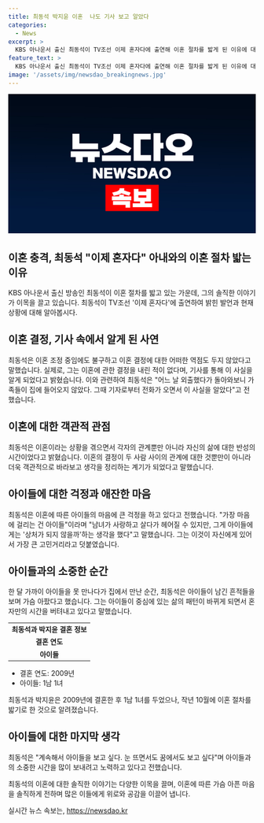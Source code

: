 ```yaml
---
title: 최동석 박지윤 이혼  나도 기사 보고 알았다
categories:
  - News
excerpt: >
  KBS 아나운서 출신 최동석이 TV조선 이제 혼자다에 출연해 이혼 절차를 밟게 된 이유에 대해 언급했습니다. 최동석은 이혼이 그의 삶에 반성의 시간이 되고, 양쪽에서 잘못이 있을 것이라고 언급했습니다. 또한 자신이 결정하지 않고 기사를 통해 이혼을 알게 되었으며, 아이들에 대한 걱정을 고백했습니다. 또한 아이들과의 이별에 대한 슬픈 이야기를 전하며, 혼자만의 시간에 대해 이야기했습니다. 최동석과 아내는 14년 만에 이혼 절차를 밟고 있으며, 이에 대한 관심이 쏠리고 있습니다.
feature_text: >
  KBS 아나운서 출신 최동석이 TV조선 이제 혼자다에 출연해 이혼 절차를 밟게 된 이유에 대해 언급했습니다. 최동석은 이혼이 그의 삶에 반성의 시간이 되고, 양쪽에서 잘못이 있을 것이라고 언급했습니다. 또한 자신이 결정하지 않고 기사를 통해 이혼을 알게 되었으며, 아이들에 대한 걱정을 고백했습니다. 또한 아이들과의 이별에 대한 슬픈 이야기를 전하며, 혼자만의 시간에 대해 이야기했습니다. 최동석과 아내는 14년 만에 이혼 절차를 밟고 있으며, 이에 대한 관심이 쏠리고 있습니다.
image: '/assets/img/newsdao_breakingnews.jpg'
---
```


<p><img src="/assets/img/newsdao_breakingnews.jpg" alt="ranknews 속보" /></p>

<h2>이혼 충격, 최동석 "이제 혼자다" 아내와의 이혼 절차 밟는 이유</h2>

<p data-ke-size="size16">KBS 아나운서 출신 방송인 최동석이 이혼 절차를 밟고 있는 가운데, 그의 솔직한 이야기가 이목을 끌고 있습니다. 최동석이 TV조선 '이제 혼자다'에 출연하여 밝힌 발언과 현재 상황에 대해 알아봅시다.</p>

<h2 data-ke-size="size26">이혼 결정, 기사 속에서 알게 된 사연</h2>

<p data-ke-size="size16">최동석은 이혼 조정 중임에도 불구하고 이혼 결정에 대한 어떠한 역점도 두지 않았다고 말했습니다. 실제로, 그는 이혼에 관한 결정을 내린 적이 없다며, 기사를 통해 이 사실을 알게 되었다고 밝혔습니다. 이와 관련하여 최동석은 "어느 날 외출했다가 돌아와보니 가족들이 집에 들어오지 않았다. 그때 기자로부터 전화가 오면서 이 사실을 알았다"고 전했습니다.</p>

<h2 data-ke-size="size26">이혼에 대한 객관적 관점</h2>

<p data-ke-size="size16">최동석은 이혼이라는 상황을 겪으면서 각자의 관계뿐만 아니라 자신의 삶에 대한 반성의 시간이었다고 밝혔습니다. 이혼의 결정이 두 사람 사이의 관계에 대한 것뿐만이 아니라 더욱 객관적으로 바라보고 생각을 정리하는 계기가 되었다고 말했습니다.</p>

<h2 data-ke-size="size26">아이들에 대한 걱정과 애잔한 마음</h2>

<p data-ke-size="size16">최동석은 이혼에 따른 아이들의 마음에 큰 걱정을 하고 있다고 전했습니다. "가장 마음에 걸리는 건 아이들"이라며 "남녀가 사랑하고 살다가 헤어질 수 있지만, 그게 아이들에게는 '상처가 되지 않을까'하는 생각을 했다"고 말했습니다. 그는 이것이 자신에게 있어서 가장 큰 고민거리라고 덧붙였습니다.</p>

<h2 data-ke-size="size26">아이들과의 소중한 순간</h2>

<p data-ke-size="size16">한 달 가까이 아이들을 못 만나다가 집에서 만난 순간, 최동석은 아이들이 남긴 흔적들을 보며 가슴 아팠다고 했습니다. 그는 아이들이 중심에 있는 삶의 패턴이 바뀌게 되면서 혼자만의 시간을 버텨내고 있다고 말했습니다.</p>

<table>
    <tr>
        <td style="text-align: center; height: 17px;"><b>최동석과 박지윤 결혼 정보</b></td>
    </tr>
    <tr>
        <td style="text-align: center; height: 17px;"><b>결혼 연도</b></td>
    </tr>
    <tr>
        <td style="text-align: center; height: 17px;"><b>아이들</b></td>
    </tr>
</table>

<ul>
    <li>결혼 연도: 2009년</li>
    <li>아이들: 1남 1녀</li>
</ul>

<p data-ke-size="size16">최동석과 박지윤은 2009년에 결혼한 후 1남 1녀를 두었으나, 작년 10월에 이혼 절차를 밟기로 한 것으로 알려졌습니다.</p>

<h2 data-ke-size="size26">아이들에 대한 마지막 생각</h2>

<p data-ke-size="size16">최동석은 "계속해서 아이들을 보고 싶다. 눈 뜨면서도 꿈에서도 보고 싶다"며 아이들과의 소중한 시간을 많이 보내려고 노력하고 있다고 전했습니다.</p>

<p data-ke-size="size16">최동석의 이혼에 대한 솔직한 이야기는 다양한 이목을 끌며, 이혼에 따른 가슴 아픈 마음을 솔직하게 전하며 많은 이들에게 위로와 공감을 이끌어 냅니다.</p>
실시간 뉴스 속보는, <a href="https://newsdao.kr" rel="dofollow">https://newsdao.kr</a>


